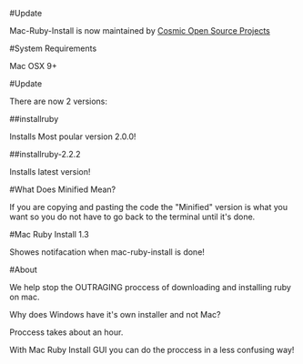#Update

Mac-Ruby-Install is now maintained by [Cosmic Open Source Projects](https://github.com/ilovecode1)

#System Requirements

Mac OSX 9+

#Update

There are now 2 versions:

##installruby

Installs Most poular version 2.0.0!

##installruby-2.2.2

Installs latest version!

#What Does Minified Mean?

If you are copying and pasting the code the "Minified" version is what you want so you do not have to go back to the terminal until it's done.

#Mac Ruby Install 1.3

Showes notifacation when mac-ruby-install is done!

#About

We help stop the OUTRAGING proccess of downloading and installing ruby on mac.

Why does Windows have it's own installer and not Mac?

Proccess takes about an hour.

With Mac Ruby Install GUI you can do the proccess in a less confusing way!
